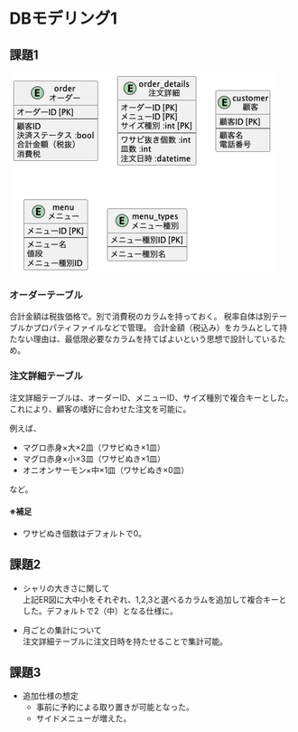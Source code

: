 # DBモデリング1

## 課題1

![](../../out/database/db-modeling-1/pu/er/erd.png)

### オーダーテーブル
  合計金額は税抜価格で。別で消費税のカラムを持っておく。
  税率自体は別テーブルかプロパティファイルなどで管理。
  合計金額（税込み）をカラムとして持たない理由は、最低限必要なカラムを持てばよいという思想で設計しているため。

### 注文詳細テーブル
  注文詳細テーブルは、オーダーID、メニューID、サイズ種別で複合キーとした。
  これにより、顧客の嗜好に合わせた注文を可能に。

  例えば、

   - マグロ赤身×大×2皿（ワサビぬき×1皿）
   - マグロ赤身×小×3皿（ワサビぬき×1皿）
   - オニオンサーモン×中×1皿（ワサビぬき×0皿）

  など。

#### ※補足

- ワサビぬき個数はデフォルトで0。

## 課題2

- シャリの大きさに関して<br>
  上記ER図に大中小をそれぞれ、1,2,3と選べるカラムを追加して複合キーとした。デフォルトで2（中）となる仕様に。

- 月ごとの集計について<br>
  注文詳細テーブルに注文日時を持たせることで集計可能。

## 課題3

- 追加仕様の想定
  - 事前に予約による取り置きが可能となった。
  - サイドメニューが増えた。
